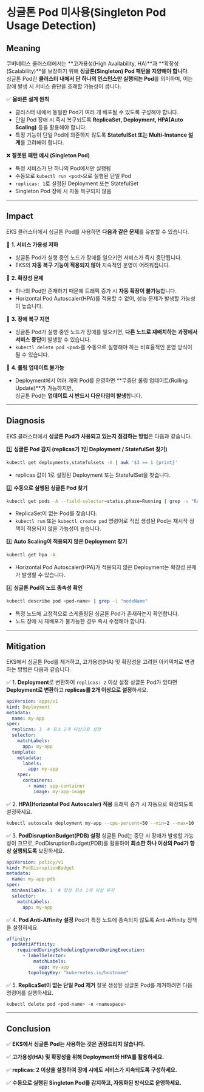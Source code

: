 # **싱글톤 Pod 미사용(Singleton Pod Usage Detection)**

## Meaning
쿠버네티스 클러스터에서는 **고가용성(High Availability, HA)**과 **확장성(Scalability)**을 보장하기 위해 **싱글톤(Singleton) Pod 패턴을 지양해야 합니다**.  
싱글톤 Pod란 **클러스터 내에서 단 하나의 인스턴스만 실행되는 Pod**를 의미하며, 이는 장애 발생 시 서비스 중단을 초래할 가능성이 큽니다.

✅ **올바른 설계 원칙**  
- 클러스터 내에서 동일한 Pod가 여러 개 배포될 수 있도록 구성해야 합니다.  
- 단일 Pod 장애 시 즉시 복구되도록 **ReplicaSet, Deployment, HPA(Auto Scaling)** 등을 활용해야 합니다.  
- 특정 기능이 단일 Pod에 의존하지 않도록 **StatefulSet 또는 Multi-Instance 설계**를 고려해야 합니다.  

❌ **잘못된 패턴 예시 (Singleton Pod)**
- 특정 서비스가 단 하나의 Pod에서만 실행됨
- 수동으로 `kubectl run <pod>`으로 실행된 단일 Pod
- `replicas: 1`로 설정된 Deployment 또는 StatefulSet
- Singleton Pod 장애 시 자동 복구되지 않음

---

## Impact
EKS 클러스터에서 싱글톤 Pod를 사용하면 **다음과 같은 문제**를 유발할 수 있습니다.

🔴 **1. 서비스 가용성 저하**
- 싱글톤 Pod가 실행 중인 노드가 장애를 일으키면 서비스가 즉시 중단됩니다.
- EKS의 **자동 복구 기능이 적용되지 않아** 지속적인 운영이 어려워집니다.

🔴 **2. 확장성 문제**
- 하나의 Pod만 존재하기 때문에 트래픽 증가 시 **자동 확장이 불가능**합니다.
- Horizontal Pod Autoscaler(HPA)를 적용할 수 없어, 성능 문제가 발생할 가능성이 높습니다.

🔴 **3. 장애 복구 지연**
- 싱글톤 Pod가 실행 중인 노드가 장애를 일으키면, **다른 노드로 재배치하는 과정에서 서비스 중단**이 발생할 수 있습니다.
- `kubectl delete pod <pod>`를 수동으로 실행해야 하는 비효율적인 운영 방식이 될 수 있습니다.

🔴 **4. 롤링 업데이트 불가능**
- Deployment에서 여러 개의 Pod를 운영하면 **무중단 롤링 업데이트(Rolling Update)**가 가능하지만,  
  싱글톤 Pod는 **업데이트 시 반드시 다운타임이 발생**합니다.

---

## Diagnosis
EKS 클러스터에서 **싱글톤 Pod가 사용되고 있는지 점검하는 방법**은 다음과 같습니다.

1️⃣ **싱글톤 Pod 감지 (replicas가 1인 Deployment / StatefulSet 찾기)**
```bash
kubectl get deployments,statefulsets -A | awk '$3 == 1 {print}'
```
- replicas 값이 1로 설정된 Deployment 또는 StatefulSet을 찾습니다.

2️⃣ **수동으로 실행된 싱글톤 Pod 찾기**
```bash
kubectl get pods -A --field-selector=status.phase=Running | grep -v "ReplicaSet"
```
- ReplicaSet이 없는 Pod를 찾습니다.
- `kubectl run` 또는 `kubectl create pod` 명령어로 직접 생성된 Pod는 재시작 정책이 적용되지 않을 가능성이 높습니다.

3️⃣ **Auto Scaling이 적용되지 않은 Deployment 찾기**
```bash
kubectl get hpa -A
```
- Horizontal Pod Autoscaler(HPA)가 적용되지 않은 Deployment는 확장성 문제가 발생할 수 있습니다.

4️⃣ **싱글톤 Pod의 노드 종속성 확인**
```bash
kubectl describe pod <pod-name> | grep -i "nodeName"
```
- 특정 노드에 고정적으로 스케줄링된 싱글톤 Pod가 존재하는지 확인합니다.
- 노드 장애 시 재배포가 불가능한 경우 즉시 수정해야 합니다.

---

## Mitigation
EKS에서 싱글톤 Pod를 제거하고, 고가용성(HA) 및 확장성을 고려한 아키텍처로 변경하는 방법은 다음과 같습니다.

✅ 1. **Deployment**로 변환하여 `replicas: 2` 이상 설정 싱글톤 Pod가 있다면 **Deployment로 변환**하고 **replicas를 2개 이상으로 설정**하세요.
```yaml
apiVersion: apps/v1
kind: Deployment
metadata:
  name: my-app
spec:
  replicas: 3  # 최소 2개 이상으로 설정
  selector:
    matchLabels:
      app: my-app
  template:
    metadata:
      labels:
        app: my-app
    spec:
      containers:
        - name: app-container
          image: my-app-image
```

✅ 2. **HPA(Horizontal Pod Autoscaler) 적용** 트래픽 증가 시 자동으로 확장되도록 설정하세요.
```bash
kubectl autoscale deployment my-app --cpu-percent=50 --min=2 --max=10
```

✅ 3. **PodDisruptionBudget(PDB) 설정** 싱글톤 Pod는 중단 시 장애가 발생할 가능성이 크므로, PodDisruptionBudget(PDB)를 활용하여 **최소한 하나 이상의 Pod가 항상 실행되도록** 보장하세요.
```yaml
apiVersion: policy/v1
kind: PodDisruptionBudget
metadata:
  name: my-app-pdb
spec:
  minAvailable: 1  # 항상 최소 1개 이상 유지
  selector:
    matchLabels:
      app: my-app
```

✅ 4. **Pod Anti-Affinity 설정** Pod가 특정 노드에 종속되지 않도록 Anti-Affinity 정책을 설정하세요.
```yaml
affinity:
  podAntiAffinity:
    requiredDuringSchedulingIgnoredDuringExecution:
      - labelSelector:
          matchLabels:
            app: my-app
        topologyKey: "kubernetes.io/hostname"

```

✅ 5. **ReplicaSet이 없는 단일 Pod 제거** 잘못 생성된 싱글톤 Pod를 제거하려면 다음 명령어를 실행하세요.
```bash
kubectl delete pod <pod-name> -n <namespace>
```

---

## Conclusion
✅ **EKS에서 싱글톤 Pod는 사용하는 것은 권장드리지 않습니다.**

✅ **고가용성(HA) 및 확장성을 위해 Deployment와 HPA를 활용하세요.**

✅ **replicas: 2 이상을 설정하여 장애 시에도 서비스가 지속되도록 구성하세요.**

✅ **수동으로 실행된 Singleton Pod를 감지하고, 자동화된 방식으로 운영하세요.**